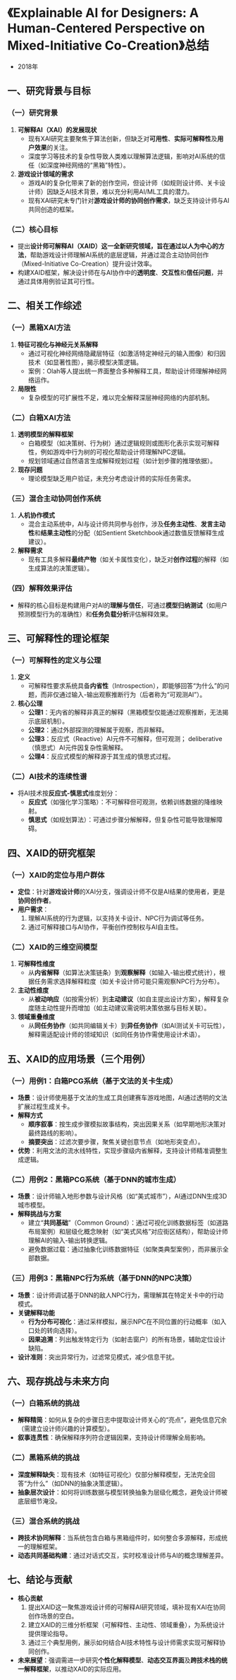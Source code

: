 
# 《Explainable AI for Designers: A Human-Centered Perspective on Mixed-Initiative Co-Creation》总结
- 2018年
## 一、研究背景与目标
### （一）研究背景
1. **可解释AI（XAI）的发展现状**  
   - 现有XAI研究主要聚焦于算法创新，但缺乏对**可用性**、**实际可解释性**及**用户效果**的关注。  
   - 深度学习等技术的复杂性导致人类难以理解算法逻辑，影响对AI系统的信任（如深度神经网络的“黑箱”特性）。  
2. **游戏设计领域的需求**  
   - 游戏AI的复杂化带来了新的创作空间，但设计师（如规则设计师、关卡设计师）因缺乏AI技术背景，难以充分利用AI/ML工具的潜力。  
   - 现有XAI研究未专门针对**游戏设计师的协同创作需求**，缺乏支持设计师与AI共同创造的框架。

### （二）核心目标
- 提出**设计师可解释AI（XAID）**这一全新研究领域，旨在通过**以人为中心的方法**，帮助游戏设计师理解AI系统的底层逻辑，并通过混合主动协同创作（Mixed-Initiative Co-Creation）提升设计效率。  
- 构建XAID框架，解决设计师在与AI协作中的**透明度**、**交互性**和**信任问题**，并通过具体用例验证其可行性。

## 二、相关工作综述
### （一）黑箱XAI方法
1. **特征可视化与神经元关系解释**  
   - 通过可视化神经网络隐藏层特征（如激活特定神经元的输入图像）和归因技术（如显著性图），揭示模型决策逻辑。  
   - 案例：Olah等人提出统一界面整合多种解释工具，帮助设计师理解神经网络运作。  
2. **局限性**  
   - 复杂模型的可扩展性不足，难以完全解释深层神经网络的内部机制。

### （二）白箱XAI方法
1. **透明模型的解释框架**  
   - 白箱模型（如决策树、行为树）通过逻辑规则或图形化表示实现可解释性，例如游戏中行为树的可视化帮助设计师理解NPC逻辑。  
   - 规划领域通过自然语言生成解释规划过程（如计划步骤的推理依据）。  
2. **现存问题**  
   - 理论模型缺乏用户验证，未充分考虑设计师的实际任务需求。

### （三）混合主动协同创作系统
1. **人机协作模式**  
   - 混合主动系统中，AI与设计师共同参与创作，涉及**任务主动性**、**发言主动性**和**结果主动性**的分配（如Sentient Sketchbook通过数值反馈解释生成建议）。  
2. **解释需求**  
   - 现有工具多解释**最终产物**（如关卡属性变化），缺乏对**创作过程**的解释（如生成算法的决策逻辑）。

### （四）解释效果评估
- 解释的核心目标是构建用户对AI的**理解与信任**，可通过**模型归纳测试**（如用户预测模型行为的准确性）和**任务负载分析**评估解释效果。

## 三、可解释性的理论框架
### （一）可解释性的定义与公理
1. **定义**  
   - 可解释性要求系统具备**内省性**（Introspection），即能够回答“为什么”的问题，而非仅通过输入-输出观察推断行为（后者称为“可观测AI”）。  
2. **核心公理**  
   - **公理1**：无内省的解释非真正的解释（黑箱模型仅能通过观察推断，无法揭示底层机制）。  
   - **公理2**：通过外部探测的理解属于观察，而非解释。  
   - **公理3**：反应式（Reactive）AI元件不可解释，但可观测； deliberative（慎思式）AI元件因复杂性需解释。  
   - **公理4**：反应式模型的解释源于其生成的慎思式过程。

### （二）AI技术的连续性谱
- 将AI技术按**反应式-慎思式**维度划分：  
  - **反应式**（如强化学习策略）：不可解释但可观测，依赖训练数据的降维映射。  
  - **慎思式**（如规划算法）：可通过步骤分解解释，但复杂性可能导致理解障碍。

## 四、XAID的研究框架
### （一）XAID的定位与用户群体
- **定位**：针对**游戏设计师**的XAI分支，强调设计师不仅是AI结果的使用者，更是**协同创作者**。  
- **用户需求**：  
  1. 理解AI系统的行为逻辑，以支持关卡设计、NPC行为调试等任务。  
  2. 通过可解释接口与AI协作，平衡创作控制权与AI自主性。

### （二）XAID的三维空间模型
1. **可解释性维度**  
   - 从**内省解释**（如算法决策链条）到**观察解释**（如输入-输出模式统计），根据任务需求选择解释粒度（如关卡设计师可能只需观察NPC行为分布）。  
2. **主动性维度**  
   - 从**被动响应**（如按需分析）到**主动建议**（如自主提出设计方案），解释复杂度随主动性提升而增加（如主动建议需说明决策依据与目标关联）。  
3. **领域重叠维度**  
   - 从**同任务协作**（如共同编辑关卡）到**异任务协作**（如AI测试关卡可玩性），解释需适配设计师的领域知识（如同任务协作需使用设计术语）。

## 五、XAID的应用场景（三个用例）
### （一）用例1：白箱PCG系统（基于文法的关卡生成）
- **场景**：设计师使用基于文法的生成工具创建赛车游戏地图，AI通过透明的文法扩展过程生成关卡。  
- **解释方式**  
  - **顺序叙事**：按生成步骤模拟故事结构，突出因果关系（如早期地形决策对最终路线的影响）。  
  - **摘要突出**：过滤次要步骤，聚焦关键创意节点（如地形突变点）。  
- **优势**：利用文法的流水线特性，实现步骤级内省解释，支持设计师精准调整生成逻辑。

### （二）用例2：黑箱PCG系统（基于DNN的城市生成）
- **场景**：设计师输入地形参数与设计风格（如“美式城市”），AI通过DNN生成3D城市模型。  
- **解释挑战与方案**  
  - 建立“**共同基础**”（Common Ground）：通过可视化训练数据标签（如道路布局案例）和层级化概念映射（如“美式风格”对应街区结构），帮助设计师理解AI的输入-输出转换逻辑。  
  - 避免数据过载：通过抽象化训练数据特征（如聚类典型案例），而非展示全部数据。

### （三）用例3：黑箱NPC行为系统（基于DNN的NPC决策）
- **场景**：设计师调试基于DNN的敌人NPC行为，需理解其在特定关卡中的行动模式。  
- **关键解释功能**  
  - **行为分布可视化**：通过采样模拟，展示NPC在不同位置的行动概率（如入口处的转向选择）。  
  - **因果追溯**：列出触发特定行为（如射击窗户）的所有场景，辅助定位设计缺陷。  
- **设计准则**：突出异常行为，过滤常见模式，减少信息干扰。

## 六、现存挑战与未来方向
### （一）白箱系统的挑战
- **解释精简**：如何从复杂的步骤日志中提取设计师关心的“亮点”，避免信息冗余（需建立设计师兴趣的计算模型）。  
- **叙事连贯性**：确保解释序列符合逻辑因果，支持设计师理解全局影响。

### （二）黑箱系统的挑战
- **深度解释缺失**：现有技术（如特征可视化）仅部分解释模型，无法完全回答“为什么”（如DNN的抽象决策逻辑）。  
- **抽象层次设计**：如何将训练数据与模型转换抽象为层级化概念，避免设计师被底层细节淹没。

### （三）混合系统的挑战
- **跨技术协同解释**：当系统包含白箱与黑箱组件时，如何整合多源解释，形成统一的理解框架。  
- **动态共同基础构建**：通过对话式交互，实时校准设计师与AI的概念理解差异。

## 七、结论与贡献
- **核心贡献**  
  1. 提出XAID这一聚焦游戏设计师的可解释AI研究领域，填补现有XAI在协同创作场景的空白。  
  2. 建立XAID的三维分析框架（可解释性、主动性、领域重叠），为系统设计提供理论指导。  
  3. 通过三个典型用例，展示如何结合AI技术特性与设计师需求实现可解释协同创作。  
- **未来展望**：强调需进一步研究**个性化解释模型**、**动态交互界面**及**跨技术栈的统一解释框架**，以推动XAID的实际应用。